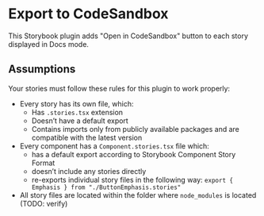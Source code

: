 # Export to CodeSandbox

This Storybook plugin adds "Open in CodeSandbox" button to each story displayed in Docs mode.

## Assumptions

Your stories must follow these rules for this plugin to work properly:

- Every story has its own file, which:
  - Has `.stories.tsx` extension
  - Doesn’t have a default export
  - Contains imports only from publicly available packages and are compatible with the latest version
- Every component has a `Component.stories.tsx` file which:
  - has a default export according to Storybook Component Story Format
  - doesn’t include any stories directly
  - re-exports individual story files in the following way: `export { Emphasis } from "./ButtonEmphasis.stories"`
- All story files are located within the folder where `node_modules` is located (TODO: verify)
